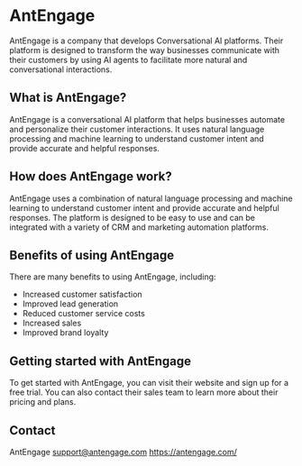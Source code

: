 # AntEngage

AntEngage is a company that develops Conversational AI platforms. Their platform is designed to transform the way businesses communicate with their customers by using AI agents to facilitate more natural and conversational interactions.

## What is AntEngage?

AntEngage is a conversational AI platform that helps businesses automate and personalize their customer interactions. It uses natural language processing and machine learning to understand customer intent and provide accurate and helpful responses.

## How does AntEngage work?

AntEngage uses a combination of natural language processing and machine learning to understand customer intent and provide accurate and helpful responses. The platform is designed to be easy to use and can be integrated with a variety of CRM and marketing automation platforms.

## Benefits of using AntEngage

There are many benefits to using AntEngage, including:

* Increased customer satisfaction
* Improved lead generation
* Reduced customer service costs
* Increased sales
* Improved brand loyalty

## Getting started with AntEngage

To get started with AntEngage, you can visit their website and sign up for a free trial. You can also contact their sales team to learn more about their pricing and plans.

## Contact

AntEngage
support@antengage.com
https://antengage.com/
